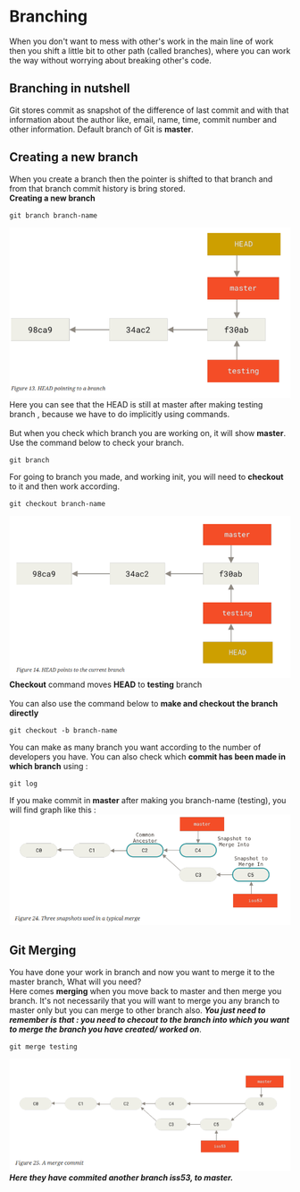 # Branching
When you don't want to mess with other's work in the main line of work then you shift a little bit to other path (called branches), where you can work the way without worrying about breaking other's code.

## Branching in nutshell
Git stores commit as snapshot of the difference of last commit and with that information about the author like, email, name, time, commit number and other information. Default branch of Git is **master**.

## Creating a new branch
When you create a branch then the pointer is shifted to that branch and from that branch commit history is bring stored.<br>
**Creating a new branch**<br>
```
git branch branch-name
```
<img src="branching.PNG"> <br>
Here you can see that the HEAD is still at master after making testing branch , because we have to do implicitly using commands.<br>
<br>
But when you check which branch you are working on, it will show **master**. Use the command below to check your branch.

```
git branch 
```
For going to branch you made, and working init, you will need to **checkout** to it and then work according.
```
git checkout branch-name
```
<img src="checkout1.PNG" ><br>**Checkout** command moves **HEAD** to **testing** branch<br><br>
You can also use the command below to **make and checkout the branch directly**
```
git checkout -b branch-name
```
You can make as many branch you want according to the number of developers you have. You can also check which **commit has been made in which branch** using :
```
git log
```
If you make commit in **master** after making you branch-name (testing), you will find graph like this : 
<img src="merge1.PNG" >   <br>

## Git Merging 
You have done your work in branch and now you want to merge it to the master branch, What will you need?<br>
Here comes **merging** when you move back to master and then merge you branch. It's not necessarily that you will want to merge you any branch to master only but you can merge to other branch also. ***You just need to remember is that : you need to checout to the branch into which you want to merge the branch you have created/ worked on***.<br>
```
git merge testing
 ```
 <img src="merge2.PNG" ><br>
 ***Here they have commited another branch iss53, to master.***
